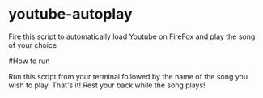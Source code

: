 # youtube-autoplay
Fire this script to automatically load Youtube on FireFox and play the song of your choice

#How to run

Run this script from your terminal followed by the name of the song you wish to play.
That's it! Rest your back while the song plays!

